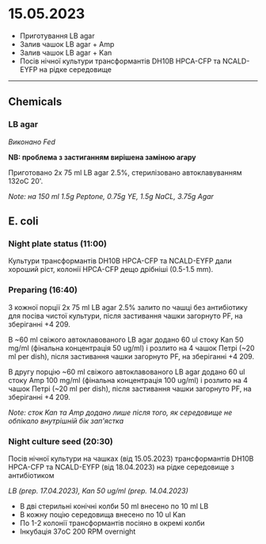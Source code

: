15.05.2023
==========

- Приготування LB agar
- Залив чашок LB agar + Amp
- Залив чашок LB agar + Kan
- Посів нічної культури трансформантів DH10B HPCA-CFP та NCALD-EYFP на рідке середовище

---

## Chemicals
### LB agar
_Виконано Fed_

__NB: проблема з застиганням вирішена заміною агару__

Приготовано 2x 75 ml LB agar 2.5%, стерилізовано автоклавуванням 132oC 20'.

_Note: на 150 ml 1.5g Peptone, 0.75g YE, 1.5g NaCL, 3.75g Agar_


## E. coli
### Night plate status (11:00)
Культури трансформантів DH10B HPCA-CFP та NCALD-EYFP дали хороший ріст, колонії HPCA-CFP дещо дрібніші (0.5-1.5 mm).

### Preparing (16:40)
З кожної порції 2x 75 ml LB agar 2.5% залито по чашці без антибіотику для посіва чистої культури, після застивання чашки загорнуто PF, на зберіганні +4 209.

В ~60 ml cвіжого автоклавованого LB agar додано 60 ul стоку Kan 50 mg/ml (фінальна концентрація 50 ug/ml) і розлито на 4 чашок Петрі (~20 ml per dish), після застивання чашки загорнуто PF, на зберіганні +4 209.

В другу порцію ~60 ml cвіжого автоклавованого LB agar додано 60 ul стоку Amp 100 mg/ml (фінальна концентрація 100 ug/ml) і розлито на 4 чашок Петрі (~20 ml per dish), після застивання чашки загорнуто PF, на зберіганні +4 209.

_Note: сток Kan та Amp додано лише після того, як середовище не обпікало внутрішній бік зап'ястка_

### Night culture seed (20:30) 
Посів нічної культури на чашках (від 15.05.2023) трансформантів DH10B HPCA-CFP та NCALD-EYFP (від 18.04.2023) на рідке середовище з антибіотиком

_LB  (prep. 17.04.2023), Kan 50 ug/ml (prep. 14.04.2023)_

- В дві стерильні конічні колби 50 ml внесено по 10 ml LB
- В кожну поцію середовища внесено по 10 ul Kan
- По 1-2 колонії трансформантів посіяно в окремі колби
- Інкубація 37oC 200 RPM overnight
